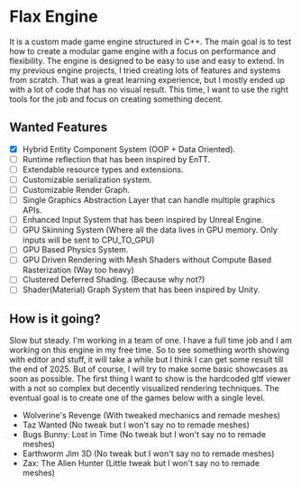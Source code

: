 # Flax Engine

It is a custom made game engine structured in C++. The main goal is to test how to create a modular 
game engine with a focus on performance and flexibility. The engine is designed to be easy to use and 
easy to extend. In my previous engine projects, I tried creating lots of features and systems from 
scratch. That was a great learning experience, but I mostly ended up with a lot of code that has no
visual result. This time, I want to use the right tools for the job and focus on creating something decent.

## Wanted Features
- [x] Hybrid Entity Component System (OOP + Data Oriented).
- [ ] Runtime reflection that has been inspired by EnTT.
- [ ] Extendable resource types and extensions.
- [ ] Customizable serialization system.
- [ ] Customizable Render Graph.
- [ ] Single Graphics Abstraction Layer that can handle multiple graphics APIs.
- [ ] Enhanced Input System that has been inspired by Unreal Engine.
- [ ] GPU Skinning System (Where all the data lives in GPU memory. Only inputs will be sent to CPU_TO_GPU)
- [ ] GPU Based Physics System.
- [ ] GPU Driven Rendering with Mesh Shaders without Compute Based Rasterization (Way too heavy)
- [ ] Clustered Deferred Shading. (Because why not?)
- [ ] Shader(Material) Graph System that has been inspired by Unity.

## How is it going?
Slow but steady. I'm working in a team of one. I have a full time job and I am working on this engine in my 
free time. So to see something worth showing with editor and stuff, it will take a while but I think I can get
some result till the end of 2025. But of course, I will try to make some basic showcases as soon as 
possible. The first thing I want to show is the hardcoded gltf viewer with a not so complex but decently
visualized rendering techniques. The eventual goal is to create one of the games below with a single level.

- Wolverine's Revenge (With tweaked mechanics and remade meshes)
- Taz Wanted (No tweak but I won't say no to remade meshes)
- Bugs Bunny: Lost in Time (No tweak but I won't say no to remade meshes)
- Earthworm Jim 3D (No tweak but I won't say no to remade meshes)
- Zax: The Alien Hunter (Little tweak but I won't say no to remade meshes)